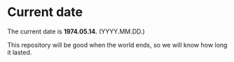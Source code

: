 # Current date

The current date is **1974.05.14.** (YYYY.MM.DD.)

This repository will be good when the world ends, so we will know how long it lasted.